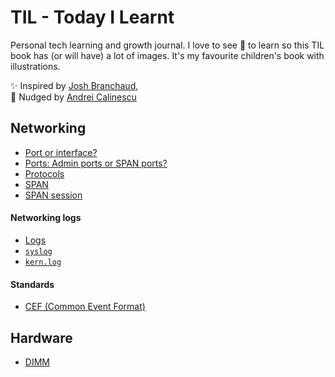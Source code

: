 # TIL - Today I Learnt
Personal tech learning and growth journal.
I love to see 👀 to learn so this TIL book has (or will have) a lot of images. 
It's my favourite children's book with illustrations. 

✨ Inspired by [Josh Branchaud](https://github.com/jbranchaud/til),   
🐘 Nudged by [Andrei Calinescu](https://github.com/drecali/til) 

## Networking
- [Port or interface?](networking/port-or-interface.md)
- [Ports: Admin ports or SPAN ports?](networking/ports-admin-or-span.md)
- [Protocols](networking/protocols.md)
- [SPAN](networking/SPAN.md)
- [SPAN session](networking/SPAN-session.md)

#### Networking logs
- [Logs](networking/logs.md)
- [`syslog`](networking/syslog.md)
- [`kern.log`](networking/kern.log.md)

#### Standards
- [CEF (Common Event Format)](networking/standards/CEF-Common-Event-Format.md)

## Hardware
- [DIMM](hardware/DIMM.md)
